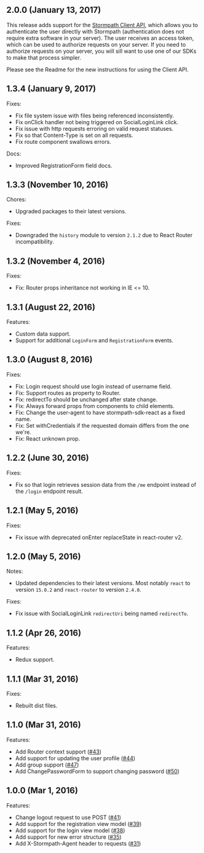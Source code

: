 ## 2.0.0 (January 13, 2017)

This release adds support for the [Stormpath Client API][], which allows you to authenticate the user directly with Stormpath (authentication does not require extra software in your server).  The user receives an access token, which can be used to authorize requests on your server.  If you need to authorize requests on your server, you will sill want to use one of our SDKs to make that process simpler.

Please see the Readme for the new instructions for using the Client API.

## 1.3.4 (January 9, 2017)

Fixes:

  - Fix file system issue with files being referenced inconsistently.
  - Fix onClick handler not being triggered on SocialLoginLink click.
  - Fix issue with http requests erroring on valid request statuses.
  - Fix so that Content-Type is set on all requests.
  - Fix route component swallows errors.

Docs:

  - Improved RegistrationForm field docs.

## 1.3.3 (November 10, 2016)

Chores:

  - Upgraded packages to their latest versions.

Fixes:

  - Downgraded the `history` module to version `2.1.2` due to React Router incompatibility.

## 1.3.2 (November 4, 2016)

Fixes:

  - Fix: Router props inheritance not working in IE <= 10.

## 1.3.1 (August 22, 2016)

Features:

  - Custom data support.
  - Support for additional `LoginForm` and `RegistrationForm` events.

## 1.3.0 (August 8, 2016)

Fixes:

  - Fix: Login request should use login instead of username field.
  - Fix: Support routes as property to Router.
  - Fix: redirectTo should be unchanged after state change.
  - Fix: Always forward props from components to child elements.
  - Fix: Change the user-agent to have stormpath-sdk-react as a fixed name.
  - Fix: Set withCredentials if the requested domain differs from the one we're.
  - Fix: React unknown prop.

## 1.2.2 (June 30, 2016)

Fixes:

  - Fix so that login retrieves session data from the `/me` endpoint instead of the `/login` endpoint result.

## 1.2.1 (May 5, 2016)

Fixes:

  - Fix issue with deprecated onEnter replaceState in react-router v2.

## 1.2.0 (May 5, 2016)

Notes:

  - Updated dependencies to their latest versions. Most notably `react` to
  version `15.0.2` and `react-router` to version `2.4.0`.

Fixes:

  - Fix issue with SocialLoginLink `redirectUri` being named `redirectTo`.

## 1.1.2 (Apr 26, 2016)

Features:

  - Redux support.

## 1.1.1 (Mar 31, 2016)

Fixes:

  - Rebuilt dist files.

## 1.1.0 (Mar 31, 2016)

Features:

  - Add Router context support ([#43](https://github.com/stormpath/stormpath-sdk-react/pull/43))
  - Add support for updating the user profile ([#44](https://github.com/stormpath/stormpath-sdk-react/pull/44))
  - Add group support ([#47](https://github.com/stormpath/stormpath-sdk-react/pull/47))
  - Add ChangePasswordForm to support changing password ([#50](https://github.com/stormpath/stormpath-sdk-react/pull/50))

## 1.0.0 (Mar 1, 2016)

Features:

  - Change logout request to use POST ([#41](https://github.com/stormpath/stormpath-sdk-react/pull/41))
  - Add support for the registration view model ([#39](https://github.com/stormpath/stormpath-sdk-react/pull/39))
  - Add support for the login view model ([#38](https://github.com/stormpath/stormpath-sdk-react/pull/38))
  - Add support for new error structure ([#35](https://github.com/stormpath/stormpath-sdk-react/pull/35))
  - Add X-Stormpath-Agent header to requests ([#31](https://github.com/stormpath/stormpath-sdk-react/pull/31))

[Stormpath Client API]: https://docs.stormpath.com/client-api/product-guide/latest/index.html
